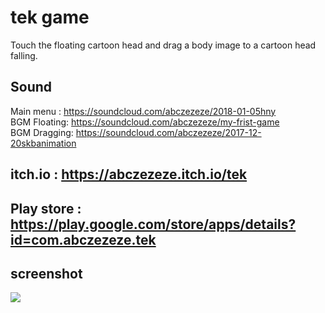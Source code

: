 # tek game 
Touch the floating cartoon head and drag a body image to a cartoon head falling.

## Sound
Main menu : https://soundcloud.com/abczezeze/2018-01-05hny<br>
BGM Floating: https://soundcloud.com/abczezeze/my-frist-game<br>
BGM Dragging: https://soundcloud.com/abczezeze/2017-12-20skbanimation

## itch.io : https://abczezeze.itch.io/tek

## Play store : https://play.google.com/store/apps/details?id=com.abczezeze.tek

## screenshot

<img src="https://github.com/abczezeze/tek2d/blob/main/ss/tek.gif">

